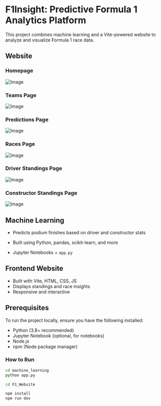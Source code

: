 # F1Insight: Predictive Formula 1 Analytics Platform
This project combines machine learning and a Vite-powered website to analyze and visualize Formula 1 race data.
## Website
### Homepage
![Image](https://i.postimg.cc/zGH1JqvJ/constructor.png)

### Teams Page
![Image](https://i.postimg.cc/ncPJbXHR/teams.png)

### Predictions Page
![Image](https://i.postimg.cc/0jtqNQ7N/predi.png)

### Races Page
![Image](https://i.postimg.cc/Wb3vHGPq/races.png)

### Driver Standings Page
![Image](https://i.postimg.cc/T2Qx0kBX/driverstand.png)

### Constructor Standings Page
![Image](https://i.postimg.cc/zGH1JqvJ/constructor.png)

## Machine Learning
- Predicts podium finishes based on driver and constructor stats
- Built using Python, pandas, scikit-learn, and more

- Jupyter Notebooks + `app.py`
## Frontend Website
- Built with Vite, HTML, CSS, JS
- Displays standings and race insights
- Responsive and interactive
## Prerequisites

To run the project locally, ensure you have the following installed:
- Python (3.8+ recommended)
- Jupyter Notebook (optional, for notebooks)
- Node.js
- npm (Node package manager)
### How to Run

```bash
cd machine_learning
python app.py

cd F1_Website

npm install
npm run dev



